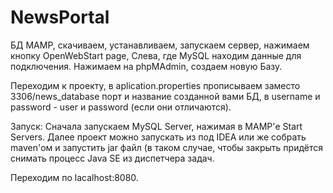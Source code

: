 # NewsPortal
БД MAMP, скачиваем, устанавливаем, запускаем сервер, нажимаем кнопку OpenWebStart page, Слева, где MySQL находим данные для подключения.
Нажимаем на phpMAdmin, создаем новую Базу.

Переходим к проекту, в aplication.properties прописываем заместо 3306/news_database порт и название созданной вами БД, в username и password - user и password (если они отличаются).

Запуск:
Сначала запускаем MySQL Server, нажимая в MAMP'е Start Servers.
Далее проект можно запускать из под IDEA или же собрать maven'ом и запустить jar файл (в таком случае, чтобы закрыть придётся снимать процесс Java SE из диспетчера задач.

Переходим по lacalhost:8080.
